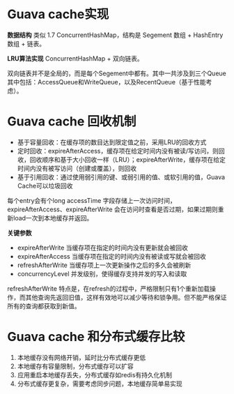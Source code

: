 # Guava cache实现

**数据结构**
类似 1.7 ConcurrentHashMap，结构是 Segement 数组 + HashEntry数组 + 链表。

**LRU算法实现**
ConcurrentHashMap + 双向链表。

双向链表并不是全局的，而是每个Segement中都有。其中一共涉及到三个Queue其中包括：AccessQueue和WriteQueue，以及RecentQueue（基于性能考虑）。

# Guava cache 回收机制
- 基于容量回收：在缓存项的数目达到限定值之前，采用LRU的回收方式
- 定时回收：expireAfterAccess，缓存项在给定时间内没有被读/写访问，则回收，回收顺序和基于大小回收一样（LRU）；expireAfterWrite，缓存项在给定时间内没有被写访问（创建或覆盖），则回收
- 基于引用回收：通过使用弱引用的键、或弱引用的值、或软引用的值，Guava Cache可以垃圾回收

每个entry会有个long accessTime 字段存储上一次访问时间，expireAfterAccess、expireAfterWrite 会在访问时查看是否过期，如果过期则重新load一次到本地缓存并返回。

**关键参数**
- expireAfterWrite 当缓存项在指定的时间内没有更新就会被回收
- expireAfterAccess 当缓存项在指定的时间内没有被读或写就会被回收
- refreshAfterWrite 当缓存项上一次更新操作之后的多久会被刷新
- concurrencyLevel 并发级别，使得缓存支持并发的写入和读取

refreshAfterWrite
特点是，在refresh的过程中，严格限制只有1个重新加载操作，而其他查询先返回旧值，这样有效地可以减少等待和锁争用。但不能严格保证所有的查询都获取到新值。

# Guava cache 和分布式缓存比较
1. 本地缓存没有网络开销，延时比分布式缓存更低
2. 本地缓存有容量限制，分布式缓存可以扩容
3. 应用重启本地缓存丢失，分布式缓存如redis有持久化机制
4. 分布式缓存更复杂，需要考虑同步问题，本地缓存简单易实现
